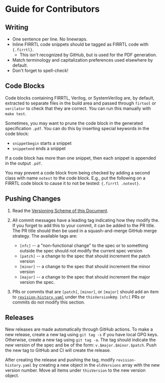 Guide for Contributors
======================

Writing
-------

-   One sentence per line.
    No linewraps.
-   Inline FIRRTL code snippets should be tagged as FIRRTL code with `{.firrtl}`.
    -   This isn't recognized by GitHub, but is used for the PDF generation.
-   Match terminology and capitalization preferences used elsewhere by default.
-   Don't forget to spell-check!

Code Blocks
-----------

Code blocks containing FIRRTL, Verilog, or SystemVerilog are, by default, extracted to separate files in the build area and passed through `firtool` or `verilator` to check that they are correct.
You can run this manually with `make test`.

Sometimes, you may want to prune the code block in the generated specification `.pdf`.
You can do this by inserting special keywords in the code block:

-   `snippetbegin` starts a snippet
-   `snippetend` ends a snippet

If a code block has more than one snippet, then each snippet is appended in the output `.pdf`.

You may prevent a code block from being checked by adding a second class with name `notest` to the code block.
E.g., put the following on a FIRRTL code block to cause it to not be tested: `{.firrtl .notest}`.

Pushing Changes
---------------

1.  Read the [Versioning Scheme of this
    Document](https://github.com/chipsalliance/firrtl-spec/blob/main/spec.md#versioning-scheme-of-this-document).

2.  All commit messages have a leading tag indicating how they modify the.
    If you forget to add this to your commit, it can be added to the PR title.
    The PR title should then be used in a squash-and-merge GitHub merge strategy.
    The available tags are:

    -   `[nfc]` -- a "non-functional change" to the spec or to something outside
        the spec should not modify the current spec version
    -   `[patch]` -- a change to the spec that should increment the patch version
    -   `[minor]` -- a change to the spec that should increment the minor version
    -   `[major]` -- a change to the spec that should increment the major version the spec.

3.  PRs or commits that are `[patch]`, `[minor]`, or `[major]` should add an item to [`revision-history.yaml`](revision-history.yaml) under the `thisVersion`key.
    `[nfc]` PRs or commits do not modify this section.

Releases
--------

New releases are made automatically through GitHub actions.
To make a new release, create a new tag using `git tag -s` if you have local GPG keys.
Otherwise, create a new tag using `git tag -a`. The tag should indicate the *new* version of the spec and be of the form: `v.$major.$minor.$patch`.
Push the new tag to GitHub and CI will create the release.

After creating the release and pushing the tag, modify `revision-history.yaml` by creating a new object in the `oldVersions` array with the new version number.
Move all items under `thisVersion` to the new version object.
